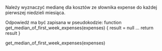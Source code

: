 Należy wyznaczyć medianę dla kosztów ze słownika expense do każdej pierwszej niedzieli miesiąca.

Odpowiedź  ma być zapisana w pseudokodzie:
function get_median_of_first_week_expenses(expenses) {
    result = null
    ...
    return result
}

get_median_of_first_week_expenses(expenses)